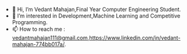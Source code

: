 - 👋 Hi, I’m Vedant Mahajan,Final Year Computer Engineering Student.
- 👀 I’m interested in Development,Machine Learning and Competitive Programming.
- 📫 How to reach me : vedantmahajan111@gmail.com,https://www.linkedin.com/in/vedant-mahajan-774bb017a/.
<!---
vedantm11/vedantm11 is a ✨ special ✨ repository because its `README.md` (this file) appears on your GitHub profile.
You can click the Preview link to take a look at your changes.
--->
